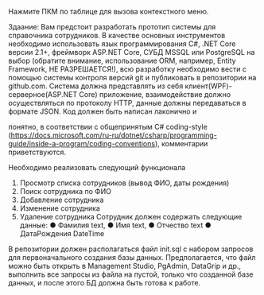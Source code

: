 Нажмите ПКМ по таблице для вызова контекстного меню.

Здаание:
Вам предстоит разработать прототип системы для справочника сотрудников. В
качестве основных инструментов необходимо использовать язык программирования
C#, .NET Core версии 2.1+, фреймворк ASP.NET Core, СУБД MSSQL или PostgreSQL
на выбор (обратите внимание, использование ORM, например, Entity Framework, НЕ
РАЗРЕШАЕТСЯ!), всю разработку необходимо вести с помощью системы контроля
версий git и публиковать в репозитории на github.com.
Система должна представлять из себя клиент(WPF)-серверное(ASP.NET Core)
приложение, взаимодействие должно осуществляться по протоколу HTTP, данные
должны передаваться в формате JSON. Код должен быть написан лаконично и

понятно, в соответствии с общепринятым C# coding-style 
(https://docs.microsoft.com/ru-ru/dotnet/csharp/programming-guide/inside-a-program/coding-conventions), 
комментарии приветствуются.

Необходимо реализовать следующий функционала
1. Просмотр списка сотрудников (вывод ФИО, даты рождения)
2. Поиск сотрудника по ФИО
3. Добавление сотрудника
4. Изменение сотрудника
5. Удаление сотрудника
Сотрудник должен содержать следующие данные:
● Фамилия text,
● Имя text,
● Отчество text
● ДатаРождения DateTime

В репозитории должен располагаться файл init.sql с набором запросов для
первоначального создания базы данных. Предполагается, что файл можно быть
открыть в Management Studio, PgAdmin, DataGrip и др., выполнить все запросы из
файла на пустой, только что созданной базе данных, и после этого БД должна быть
готова к работе.